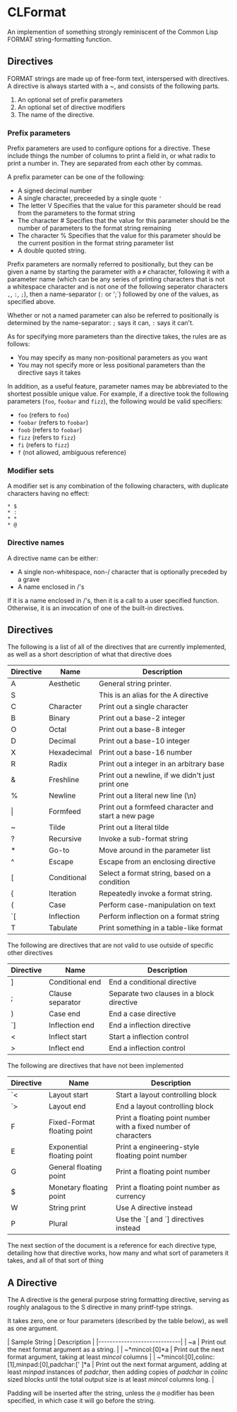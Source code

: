 CLFormat
========

An implemention of something strongly reminiscent of the Common Lisp FORMAT
string-formatting function.

Directives
----------

FORMAT strings are made up of free-form text, interspersed with directives. A
directive is always started with a ~, and consists of the following parts.
1. An optional set of prefix parameters
2. An optional set of directive modifiers
3. The name of the directive.

### Prefix parameters
Prefix parameters are used to configure options for a directive. These include
things the number of columns to print a field in, or what radix to print a
number in. They are separated from each other by commas.

A prefix parameter can be one of the following:
* A signed decimal number
* A single character, preceeded by a single quote `'`
* The letter V
    Specifies that the value for this parameter should be read from the
	parameters to the format string
* The character #
    Specifies that the value for this parameter should be the number of
	parameters to the format string remaining
* The character %
    Specifies that the value for this parameter should be the current position
	in the format string parameter list
* A double quoted string.

Prefix parameters are normally referred to positionally, but they can be given a
name by starting the parameter with a `#` character, following it with a
parameter name (which can be any series of printing characters that is not a
whitespace character and is not one of the following seperator characters `,`,
`:`, `;`), then a name-separator (`:` or ';`) followed by one of the values, as
specified above.

Whether or not a named parameter can also be referred to positionally is
determined by the name-separator: `;` says it can, `:` says it can't.

As for specifying more parameters than the directive takes, the rules are as
follows:
* You may specify as many non-positional parameters as you want
* You may not specify more or less positional parameters than the directive says
  it takes

In addition, as a useful feature, parameter names may be abbreviated to the
shortest possible unique value. For example, if a directive took the following
parameters (`foo`, `foobar` and `fizz`), the following would be valid specifiers:
* `foo` (refers to `foo`)
* `foobar` (refers to `foobar`)
* `foob` (refers to `foobar`)
* `fizz` (refers to `fizz`)
* `fi` (refers to `fizz`)
* `f` (not allowed, ambiguous reference)
### Modifier sets
A modifier set is any combination of the following characters, with duplicate
characters having no effect: 
```
* $
* :
* *
* @
```

### Directive names
A directive name can be either:
* A single non-whitespace, non-/ character that is optionally preceded by a
  grave
* A name enclosed in /'s

If it is a name enclosed in /'s, then it is a call to a user specified function.
Otherwise, it is an invocation of one of the built-in directives.

## Directives
The following is a list of all of the directives that are currently
implemented, as well as a short description of what that directive does

| Directive | Name | Description|
|-----------|------|------------|
| A   | Aesthetic   | General string printer. |
| S   |             | This is an alias for the A directive |
| C   | Character   | Print out a single character |
| B   | Binary      | Print out a base-2 integer |
| O   | Octal       | Print out a base-8 integer |
| D   | Decimal     | Print out a base-10 integer |
| X   | Hexadecimal | Print out a base-16 number |
| R   | Radix       | Print out a integer in an arbitrary base |
| &   | Freshline   | Print out a newline, if we didn't just print one |
| %   | Newline     | Print out a literal new line (\n) |
| \|  | Formfeed    | Print out a formfeed character and start a new page |
| ~   | Tilde       | Print out a literal tilde |
| ?   | Recursive   | Invoke a sub-format string |
| *   | Go-to       | Move around in the parameter list |
| ^   | Escape      | Escape from an enclosing directive |
| [   | Conditional | Select a format string, based on a condition |
| {   | Iteration   | Repeatedly invoke a format string. |
| (   | Case        | Perform case-manipulation on text |
| \`[ | Inflection  | Perform inflection on a format string |
| T   | Tabulate    | Print something in a table-like format |

The following are directives that are not valid to use outside of specific other
directives

| Directive | Name | Description|
|-----------|------|------------|
| ]   | Conditional end | End a conditional directive
| ;   | Clause separator | Separate two clauses in a block directive
| )   | Case end | End a case directive
| \`] | Inflection end | End a inflection directive
| <   | Inflect start | Start a inflection control |
| >   | Inflect end | End a inflection control |

The following are directives that have not been implemented

| Directive | Name | Description|
|-----------|------|------------|
| \`< | Layout start | Start a layout controlling block |
| \`> | Layout end | End a layout controlling block |
| F   | Fixed-Format floating point | Print a floating point number with a fixed number of characters|
| E   | Exponential floating point | Print a engineering-style floating point number |
| G   | General floating point | Print a floating point number |
| $   | Monetary floating point | Print a floating point number as currency |
| W   | String print | Use A directive instead 
| P   | Plural | Use the \`[ and \`] directives instead

The next section of the document is a reference for each directive type,
detailing how that directive works, how many and what sort of parameters it
takes, and all of that sort of thing

## A Directive
The A directive is the general purpose string formatting directive, serving as
roughly analagous to the S directive in many printf-type strings.

It takes zero, one or four parameters (described by the table below), as well as one argument.

| Sample String | Description |
|-----------------------------|
| ~a | Print out the next format argument as a string. |
| ~*mincol:[0]*a | Print out the next format argument, taking at least *mincol* columns | 
| ~*mincol:[0],colinc:[1],minpad:[0],padchar:[' ]*a | Print out the next format argument, adding at least *minpad* instances of *padchar*, then adding copies of *padchar* in *colinc* sized blocks until the total output size is at least *mincol* columns long. |

Padding will be inserted after the string, unless the `@` modifier has
been specified, in which case it will go before the string.
